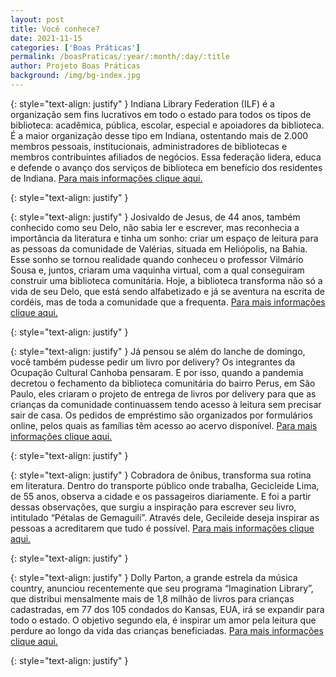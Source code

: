 ```yaml
---
layout: post
title: Você conhece? 
date: 2021-11-15
categories: ['Boas Práticas']
permalink: /boasPraticas/:year/:month/:day/:title
author: Projeto Boas Práticas
background: /img/bg-index.jpg
---
```

{: style="text-align: justify" }
Indiana Library Federation (ILF) é a organização sem fins lucrativos em todo o estado para todos os tipos de biblioteca: acadêmica, pública, escolar, especial e apoiadores da biblioteca. É a maior organização desse tipo em Indiana, ostentando mais de 2.000 membros pessoais, institucionais, administradores de bibliotecas e membros contribuintes afiliados de negócios. Essa federação lidera, educa e defende o avanço dos serviços de biblioteca em benefício dos residentes de Indiana.
[Para mais informações clique aqui.](https://www.ilfonline.org/)

{: style="text-align: justify" }


{: style="text-align: justify" }
Josivaldo de Jesus, de 44 anos, também conhecido como seu Delo, não sabia ler e escrever, mas reconhecia a importância da literatura e tinha um sonho: criar um espaço de leitura para as pessoas da comunidade de Valérias, situada em Heliópolis, na Bahia. Esse sonho se tornou realidade quando conheceu o professor Vilmário Sousa e, juntos, criaram uma vaquinha virtual, com a qual conseguiram construir uma biblioteca comunitária. Hoje, a biblioteca transforma não só a vida de seu Delo, que está sendo alfabetizado e já se aventura na escrita de cordéis, mas de toda a comunidade que a frequenta.
[Para mais informações clique aqui.](https://www.uol.com.br/ecoa/ultimas-noticias/2021/06/18/bibliotecas-comunitarias-transformam-a-vida-de-criancas-e-adultos-pelo-pais.htm)

{: style="text-align: justify" }


{: style="text-align: justify" }
Já pensou se além do lanche de domingo, você também pudesse pedir um livro por delivery? Os integrantes da Ocupação Cultural Canhoba pensaram. E por isso, quando a pandemia decretou o fechamento da biblioteca comunitária do bairro Perus, em São Paulo, eles criaram o projeto de entrega de livros por delivery para que as crianças da comunidade continuassem tendo acesso à leitura sem precisar sair de casa. Os pedidos de empréstimo são organizados por formulários online, pelos quais as famílias têm acesso ao acervo disponível.
[Para mais informações clique aqui.](https://www.uol.com.br/tilt/colunas/quebrada-tech/2021/09/01/biblioteca-comunitaria-usa-delivery-para-enviar-livros-as-criancas-de-perus.htm)

{: style="text-align: justify" }


{: style="text-align: justify" }
Cobradora de ônibus, transforma sua rotina em literatura. Dentro do transporte público onde trabalha, Gecicleide Lima, de 55 anos, observa a cidade e os passageiros diariamente. E foi a partir dessas observações, que surgiu a inspiração para escrever seu livro, intitulado “Pétalas de Gemaguili”. Através dele, Gecileide deseja inspirar as pessoas a acreditarem que tudo é possível.
[Para mais informações clique aqui.](https://g1.globo.com/pe/pernambuco/noticia/2020/02/17/cobradora-de-onibus-escreve-livro-de-poesias-que-retrata-rotina-no-transito.ghtml)

{: style="text-align: justify" }


{: style="text-align: justify" }
Dolly Parton, a grande estrela da música country, anunciou recentemente que seu programa “Imagination Library”, que distribui mensalmente mais de 1,8 milhão de livros para crianças cadastradas, em 77 dos 105 condados do Kansas, EUA, irá se expandir para todo o estado. O objetivo segundo ela, é inspirar um amor pela leitura que perdure ao longo da vida das crianças beneficiadas.
[Para mais informações clique aqui.](https://www.kshb.com/news/local-news/dolly-partons-imagination-library-to-expand-across-kansas)

{: style="text-align: justify" }

